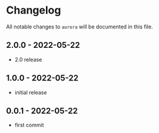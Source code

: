 # Changelog

All notable changes to `aurora` will be documented in this file.

## 2.0.0 - 2022-05-22
- 2.0 release

## 1.0.0 - 2022-05-22
- initial release

## 0.0.1 - 2022-05-22
- first commit
